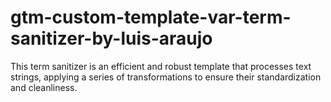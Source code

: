# gtm-custom-template-var-term-sanitizer-by-luis-araujo
This term sanitizer is an efficient and robust template that processes text strings, applying a series of transformations to ensure their standardization and cleanliness.
